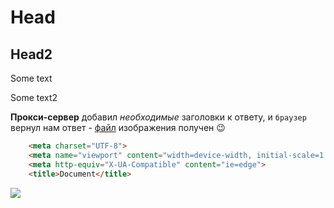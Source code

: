 # Head
## Head2
Some text

Some text2

**Прокси-сервер** добавил _необходимые_ заголовки к ответу, и `браузер` вернул нам ответ - [файл](https://www.google.com/search?q=%D0%BA%D0%B0%D1%80%D1%82%D0%B8%D0%BD%D0%BA%D0%B8&rlz=1C1SQJL_ruUA785UA785&tbm=isch&source=iu&ictx=1&fir=Z0M8tUOL64_y8M%253A%252C5qVkUupbVgQ_qM%252C_&vet=1&usg=AI4_-kTN-tTBPuXobSXKrx1liuHxVUwJKA&sa=X&ved=2ahUKEwir_su9-J3iAhVrpIsKHbORAPAQ9QEwA3oECAcQCg#imgrc=Z0M8tUOL64_y8M:&vet=1) изображения получен :wink:

```html
    <meta charset="UTF-8">
    <meta name="viewport" content="width=device-width, initial-scale=1.0">
    <meta http-equiv="X-UA-Compatible" content="ie=edge">
    <title>Document</title>
```
![](https://bipbap.ru/wp-content/uploads/2017/08/krasiv-1.jpg)
